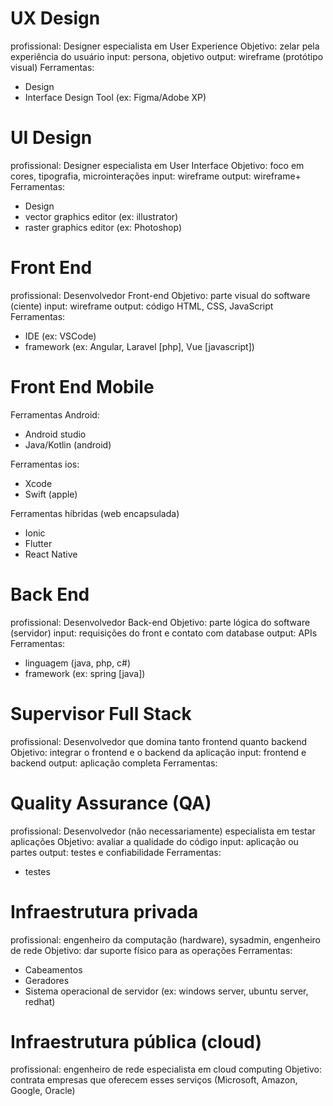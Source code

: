 # UX Design

profissional: Designer especialista em User Experience
Objetivo: zelar pela experiência do usuário
input: persona, objetivo
output: wireframe (protótipo visual)
Ferramentas:

- Design
- Interface Design Tool (ex: Figma/Adobe XP)

# UI Design

profissional: Designer especialista em User Interface
Objetivo: foco em cores, tipografia, microinterações
input: wireframe
output: wireframe+
Ferramentas:

- Design
-  vector graphics editor (ex: illustrator)
-  raster graphics editor (ex: Photoshop)

# Front End

profissional: Desenvolvedor Front-end
Objetivo: parte visual do software (ciente)
input: wireframe
output: código HTML, CSS, JavaScript
Ferramentas:

- IDE (ex: VSCode)
- framework (ex: Angular, Laravel [php], Vue [javascript])

# Front End Mobile

Ferramentas Android:

- Android studio
- Java/Kotlin (android)

Ferramentas ios:
- Xcode
- Swift (apple)

Ferramentas híbridas (web encapsulada)
- Ionic
- Flutter
- React Native

# Back End

profissional: Desenvolvedor Back-end
Objetivo: parte lógica do software (servidor) 
input: requisições do front e contato com database
output: APIs
Ferramentas:

- linguagem (java, php, c#)
- framework (ex: spring [java])

# Supervisor Full Stack

profissional: Desenvolvedor que domina tanto frontend quanto backend
Objetivo: integrar o frontend e o backend da aplicação
input: frontend e backend
output: aplicação completa
Ferramentas:

# Quality Assurance (QA)

profissional: Desenvolvedor (não necessariamente) especialista em testar aplicações
Objetivo: avaliar a qualidade do código
input: aplicação ou partes
output: testes e confiabilidade
Ferramentas:

- testes

# Infraestrutura privada

profissional: engenheiro da computação (hardware), sysadmin, engenheiro de rede
Objetivo: dar suporte físico para as operações
Ferramentas:

- Cabeamentos
- Geradores
- Sistema operacional de servidor (ex: windows server, ubuntu server, redhat)

# Infraestrutura pública (cloud)

profissional: engenheiro de rede especialista em cloud computing
Objetivo: contrata empresas que oferecem esses serviços (Microsoft, Amazon, Google, Oracle)

